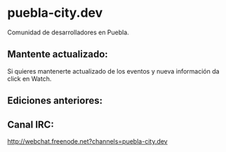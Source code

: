# puebla-city.dev
Comunidad de desarrolladores en Puebla.

## Mantente actualizado:
Si quieres mantenerte actualizado de los eventos y nueva información da click en Watch.

## Ediciones anteriores:


## Canal IRC:
http://webchat.freenode.net?channels=puebla-city.dev
